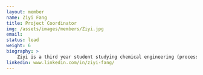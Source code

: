```yaml
---
layout: member
name: Ziyi Fang
title: Project Coordinator
img: /assets/images/members/Ziyi.jpg
email:
status: lead
weight: 6
biography: >
    Ziyi is a third year student studying chemical engineering (process stream) at UBC. She joined the Chem-E-Car Design Team in her second year as a Lab Team member where she grew deeply interested in researching and developing chemical reactions. Since, she is an active member of the Circuitry Team and has taken on the position as Project Coordinator for Envision. As Project Coordinator, Ziyi is the main point of contact between each project and Envision; organizing responsibilities and communicating progress. She is currently having a blast working with each project and learning circuitry. In her free time, she enjoys swimming, oil painting and playing with her dog. 
linkedin: www.linkedin.com/in/ziyi-fang/
---
```

